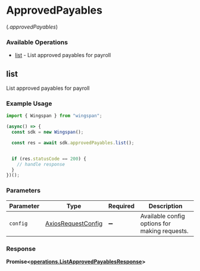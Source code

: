 # ApprovedPayables
(*.approvedPayables*)

### Available Operations

* [list](#list) - List approved payables for payroll

## list

List approved payables for payroll

### Example Usage

```typescript
import { Wingspan } from "wingspan";

(async() => {
  const sdk = new Wingspan();

  const res = await sdk.approvedPayables.list();


  if (res.statusCode == 200) {
    // handle response
  }
})();
```

### Parameters

| Parameter                                                    | Type                                                         | Required                                                     | Description                                                  |
| ------------------------------------------------------------ | ------------------------------------------------------------ | ------------------------------------------------------------ | ------------------------------------------------------------ |
| `config`                                                     | [AxiosRequestConfig](https://axios-http.com/docs/req_config) | :heavy_minus_sign:                                           | Available config options for making requests.                |


### Response

**Promise<[operations.ListApprovedPayablesResponse](../../models/operations/listapprovedpayablesresponse.md)>**

